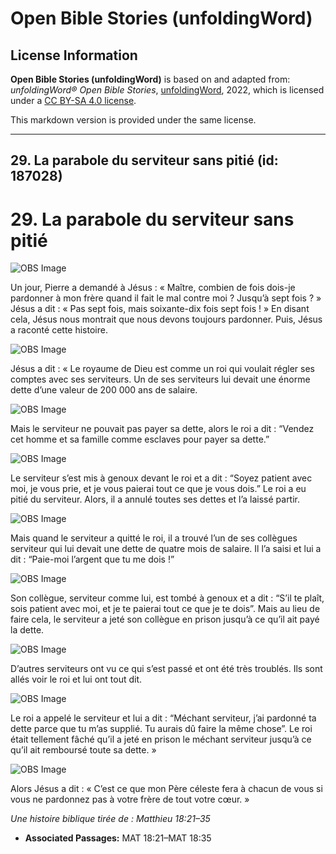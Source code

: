 # Open Bible Stories (unfoldingWord)

## License Information

**Open Bible Stories (unfoldingWord)** is based on and adapted from: _unfoldingWord® Open Bible Stories_, [unfoldingWord](https://unfoldingword.org/utw), 2022, which is licensed under a [CC BY-SA 4.0 license](https://creativecommons.org/licenses/by-sa/4.0/legalcode.en).

This markdown version is provided under the same license.



--------------------------------

## 29. La parabole du serviteur sans pitié (id: 187028)

29\. La parabole du serviteur sans pitié
========================================

![OBS Image](https://cdn.aquifer.bible/aquifer-content/resources/UWOBS/jpg/360px/obs-en-29-01.jpg)

Un jour, Pierre a demandé à Jésus : « Maître, combien de fois dois\-je pardonner à mon frère quand il fait le mal contre moi ? Jusqu’à sept fois ? » Jésus a dit : « Pas sept fois, mais soixante\-dix fois sept fois ! » En disant cela, Jésus nous montrait que nous devons toujours pardonner. Puis, Jésus a raconté cette histoire.

![OBS Image](https://cdn.aquifer.bible/aquifer-content/resources/UWOBS/jpg/360px/obs-en-29-02.jpg)

Jésus a dit : « Le royaume de Dieu est comme un roi qui voulait régler ses comptes avec ses serviteurs. Un de ses serviteurs lui devait une énorme dette d’une valeur de 200 000 ans de salaire.

![OBS Image](https://cdn.aquifer.bible/aquifer-content/resources/UWOBS/jpg/360px/obs-en-29-03.jpg)

Mais le serviteur ne pouvait pas payer sa dette, alors le roi a dit : “Vendez cet homme et sa famille comme esclaves pour payer sa dette.”

![OBS Image](https://cdn.aquifer.bible/aquifer-content/resources/UWOBS/jpg/360px/obs-en-29-04.jpg)

Le serviteur s’est mis à genoux devant le roi et a dit : “Soyez patient avec moi, je vous prie, et je vous paierai tout ce que je vous dois.” Le roi a eu pitié du serviteur. Alors, il a annulé toutes ses dettes et l’a laissé partir.

![OBS Image](https://cdn.aquifer.bible/aquifer-content/resources/UWOBS/jpg/360px/obs-en-29-05.jpg)

Mais quand le serviteur a quitté le roi, il a trouvé l’un de ses collègues serviteur qui lui devait une dette de quatre mois de salaire. Il l’a saisi et lui a dit : “Paie\-moi l’argent que tu me dois !”

![OBS Image](https://cdn.aquifer.bible/aquifer-content/resources/UWOBS/jpg/360px/obs-en-29-06.jpg)

Son collègue, serviteur comme lui, est tombé à genoux et a dit : “S’il te plaît, sois patient avec moi, et je te paierai tout ce que je te dois”. Mais au lieu de faire cela, le serviteur a jeté son collègue en prison jusqu’à ce qu’il ait payé la dette.

![OBS Image](https://cdn.aquifer.bible/aquifer-content/resources/UWOBS/jpg/360px/obs-en-29-07.jpg)

D’autres serviteurs ont vu ce qui s’est passé et ont été très troublés. Ils sont allés voir le roi et lui ont tout dit.

![OBS Image](https://cdn.aquifer.bible/aquifer-content/resources/UWOBS/jpg/360px/obs-en-29-08.jpg)

Le roi a appelé le serviteur et lui a dit : “Méchant serviteur, j’ai pardonné ta dette parce que tu m’as supplié. Tu aurais dû faire la même chose”. Le roi était tellement fâché qu’il a jeté en prison le méchant serviteur jusqu’à ce qu’il ait remboursé toute sa dette. »

![OBS Image](https://cdn.aquifer.bible/aquifer-content/resources/UWOBS/jpg/360px/obs-en-29-09.jpg)

Alors Jésus a dit : « C’est ce que mon Père céleste fera à chacun de vous si vous ne pardonnez pas à votre frère de tout votre cœur. »

*Une histoire biblique tirée de : Matthieu 18:21–35*

* **Associated Passages:** MAT 18:21–MAT 18:35

